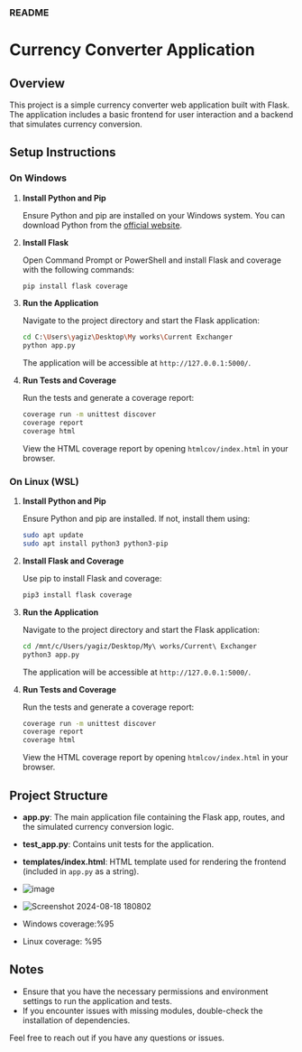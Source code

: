 ### README

# Currency Converter Application

## Overview

This project is a simple currency converter web application built with Flask. The application includes a basic frontend for user interaction and a backend that simulates currency conversion.

## Setup Instructions

### On Windows

1. **Install Python and Pip**

   Ensure Python and pip are installed on your Windows system. You can download Python from the [official website](https://www.python.org/downloads/).

2. **Install Flask**

   Open Command Prompt or PowerShell and install Flask and coverage with the following commands:

   ```bash
   pip install flask coverage
   ```

3. **Run the Application**

   Navigate to the project directory and start the Flask application:

   ```bash
   cd C:\Users\yagiz\Desktop\My works\Current Exchanger
   python app.py
   ```

   The application will be accessible at `http://127.0.0.1:5000/`.

4. **Run Tests and Coverage**

   Run the tests and generate a coverage report:

   ```bash
   coverage run -m unittest discover
   coverage report
   coverage html
   ```

   View the HTML coverage report by opening `htmlcov/index.html` in your browser.

### On Linux (WSL)

1. **Install Python and Pip**

   Ensure Python and pip are installed. If not, install them using:

   ```bash
   sudo apt update
   sudo apt install python3 python3-pip
   ```

2. **Install Flask and Coverage**

   Use pip to install Flask and coverage:

   ```bash
   pip3 install flask coverage
   ```

3. **Run the Application**

   Navigate to the project directory and start the Flask application:

   ```bash
   cd /mnt/c/Users/yagiz/Desktop/My\ works/Current\ Exchanger
   python3 app.py
   ```

   The application will be accessible at `http://127.0.0.1:5000/`.

4. **Run Tests and Coverage**

   Run the tests and generate a coverage report:

   ```bash
   coverage run -m unittest discover
   coverage report
   coverage html
   ```

   View the HTML coverage report by opening `htmlcov/index.html` in your browser.

## Project Structure

- **app.py**: The main application file containing the Flask app, routes, and the simulated currency conversion logic.
- **test_app.py**: Contains unit tests for the application.
- **templates/index.html**: HTML template used for rendering the frontend (included in `app.py` as a string).

- ![image](https://github.com/user-attachments/assets/eca52787-673f-4b02-959d-bab8b4b6aa60)
- ![Screenshot 2024-08-18 180802](https://github.com/user-attachments/assets/8ca3fb1a-f64d-4cf4-812e-0bebbe7929d9)
- Windows coverage:%95
- Linux coverage: %95



## Notes

- Ensure that you have the necessary permissions and environment settings to run the application and tests.
- If you encounter issues with missing modules, double-check the installation of dependencies.

Feel free to reach out if you have any questions or issues.
